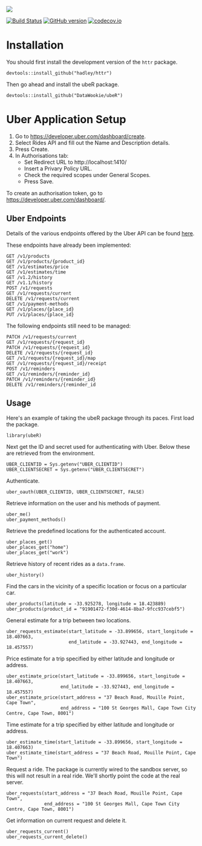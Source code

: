 ![](https://cdn.rawgit.com/DataWookie/ubeR/master/uber-logo.svg)

[![Build Status](https://travis-ci.org/DataWookie/ubeR.svg?branch=master)](https://travis-ci.org/DataWookie/ubeR)
[![GitHub version](https://badge.fury.io/gh/DataWookie%2FubeR.svg)](https://badge.fury.io/gh/DataWookie%2FubeR)
[![codecov.io](https://codecov.io/github/DataWookie/ubeR/coverage.svg?branch=master)](https://codecov.io/github/DataWookie/ubeR?branch=master)

# Installation

You should first install the development version of the `httr` package.
```
devtools::install_github("hadley/httr")
```
Then go ahead and install the ubeR package.
```
devtools::install_github("DataWookie/ubeR")
```

# Uber Application Setup

1. Go to https://developer.uber.com/dashboard/create.
2. Select Rides API and fill out the Name and Description details.
3. Press Create.
4. In Authorisations tab:
    - Set Redirect URL to http://localhost:1410/
    - Insert a Privary Policy URL.
    - Check the required scopes under General Scopes.
    - Press Save.

To create an authorisation token, go to https://developer.uber.com/dashboard/.

## Uber Endpoints

Details of the various endpoints offered by the Uber API can be found [here](https://developer.uber.com/docs/rides).

These endpoints have already been implemented:

    GET /v1/products
    GET /v1/products/{product_id}
    GET /v1/estimates/price
    GET /v1/estimates/time
    GET /v1.2/history
    GET /v1.1/history
    POST /v1/requests
    GET /v1/requests/current
    DELETE /v1/requests/current
    GET /v1/payment-methods
    GET /v1/places/{place_id}
    PUT /v1/places/{place_id}

The following endpoints still need to be managed:

    PATCH /v1/requests/current
    GET /v1/requests/{request_id}
    PATCH /v1/requests/{request_id}
    DELETE /v1/requests/{request_id}
    GET /v1/requests/{request_id}/map
    GET /v1/requests/{request_id}/receipt
    POST /v1/reminders
    GET /v1/reminders/{reminder_id}
    PATCH /v1/reminders/{reminder_id}
    DELETE /v1/reminders/{reminder_id


## Usage

Here's an example of taking the ubeR package through its paces. First load the package.

    library(ubeR)

Next get the ID and secret used for authenticating with Uber. Below these are retrieved from the environment.

    UBER_CLIENTID = Sys.getenv("UBER_CLIENTID")
    UBER_CLIENTSECRET = Sys.getenv("UBER_CLIENTSECRET")
    
Authenticate.

    uber_oauth(UBER_CLIENTID, UBER_CLIENTSECRET, FALSE)

Retrieve information on the user and his methods of payment.

    uber_me()
    uber_payment_methods()

Retrieve the predefined locations for the authenticated account.

    uber_places_get()
    uber_places_get("home")
    uber_places_get("work")

Retrieve history of recent rides as a `data.frame`.

    uber_history()

Find the cars in the vicinity of a specific location or focus on a particular car.

    uber_products(latitude = -33.925278, longitude = 18.423889)
    uber_products(product_id = "91901472-f30d-4614-8ba7-9fcc937cebf5")

General estimate for a trip between two locations.

    uber_requests_estimate(start_latitude = -33.899656, start_longitude = 18.407663,
                           end_latitude = -33.927443, end_longitude = 18.457557)

Price estimate for a trip specified by either latitude and longitude or address.

    uber_estimate_price(start_latitude = -33.899656, start_longitude = 18.407663,
                        end_latitude = -33.927443, end_longitude = 18.457557)
    uber_estimate_price(start_address = "37 Beach Road, Mouille Point, Cape Town",
                        end_address = "100 St Georges Mall, Cape Town City Centre, Cape Town, 8001")

Time estimate for a trip specified by either latitude and longitude or address.

    uber_estimate_time(start_latitude = -33.899656, start_longitude = 18.407663)
    uber_estimate_time(start_address = "37 Beach Road, Mouille Point, Cape Town")

Request a ride. The package is currently wired to the sandbox server, so this will not result in a real ride. We'll shortly point the code at the real server.

    uber_requests(start_address = "37 Beach Road, Mouille Point, Cape Town",
                  end_address = "100 St Georges Mall, Cape Town City Centre, Cape Town, 8001")

Get information on current request and delete it.

    uber_requests_current()
    uber_requests_current_delete()
